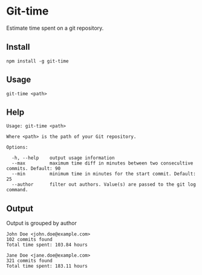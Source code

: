 # Git-time
Estimate time spent on a git repository.

## Install
    npm install -g git-time

## Usage
    git-time <path>

## Help
    Usage: git-time <path>

    Where <path> is the path of your Git repository.
    
    Options:
    
      -h, --help	output usage information
      --max	    	maximum time diff in minutes between two consecultive commits. Default: 90
      --min	    	minimum time in minutes for the start commit. Default: 25
      --author      filter out authors. Value(s) are passed to the git log command.
      
      
## Output

Output is grouped by author
```
John Doe <john.doe@example.com>
102 commits found
Total time spent: 103.84 hours

Jane Doe <jane.doe@example.com>
321 commits found
Total time spent: 183.11 hours
```
